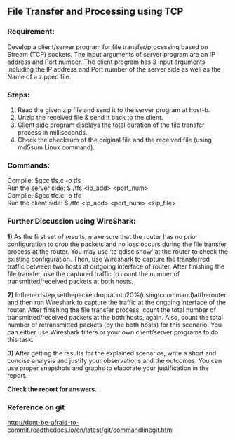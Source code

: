## **File Transfer and Processing using TCP**  

### **Requirement**:   
Develop a client/server program for file transfer/processing based on Stream (TCP) sockets. The input arguments of server program are an IP address and Port number. The client program has 3 input arguments including the IP address and Port number of the server side as well as the Name of a zipped file.

### **Steps**:
1) Read the given zip file and send it to the server program at host-b.
2) Unzip the received file & send it back to the client.
3) Client side program displays the total duration of the file transfer process in milliseconds.
4) Check the checksum of the original file and the received file (using md5sum Linux command).  

### **Commands**:  
Compile: $gcc tfs.c -o tfs  
Run the server side: $./tfs <ip_add> <port_num>  
Complie: $gcc tfc.c -o tfc    
Run the client side: $./tfc <ip_add> <port_num> <zip_file>   

### **Further Discussion using WireShark**:   
**1)** As the first set of results, make sure that the router has no prior configuration to drop the packets and no loss occurs during the file transfer process at the router. You may use ‘tc qdisc show’ at the router to check the existing configuration. Then, use Wireshark to capture the transferred traffic between two hosts at outgoing interface of router. After finishing the file transfer, use the captured traffic to count the number of transmitted/received packets at both hosts.  

**2)** Inthenextstep,setthepacketdropratioto20%(usingtccommand)attherouter and then run Wireshark to capture the traffic at the ongoing interface of the router. After finishing the file transfer process, count the total number of transmitted/received packets at the both hosts, again. Also, count the total number of retransmitted packets (by the both hosts) for this scenario. You can either use Wireshark filters or your own client/server programs to do this task.  

**3)** After getting the results for the explained scenarios, write a short and concise analysis and justify your observations and the outcomes. You can use proper snapshots and graphs to elaborate your justification in the report.  

**Check the report for answers.**

### **Reference on git**  
http://dont-be-afraid-to-commit.readthedocs.io/en/latest/git/commandlinegit.html
